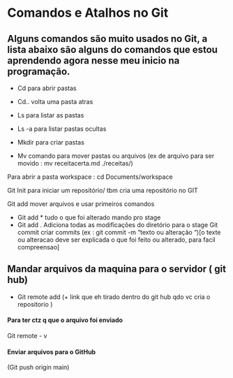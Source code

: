 # Comandos e Atalhos no Git

## Alguns comandos são muito usados no Git, a  lista abaixo são alguns do comandos que estou aprendendo agora nesse meu inicio na programação.


* Cd para abrir pastas

* Cd.. volta uma pasta atras

* Ls para listar as pastas

* Ls  -a para listar pastas ocultas
* Mkdir para criar pastas
* Mv comando para mover pastas ou arquivos (ex de arquivo para ser movido : mv receitacerta.md ./receitas/)



Para abrir a pasta workspace : cd Documents/workspace

Git Init para iniciar um repositório/ tbm cria uma repositório no GIT

Git add  mover arquivos e usar primeiros comandos
 - Git add * tudo o que foi alterado mando pro stage
 - Git add .  Adiciona todas as modificações do diretório para o stage
Git commit criar commits (ex : git commit -m “texto ou alteração “)[o texte ou alteracao deve ser explicada o que foi feito ou alterado, para facil compreensao]

## Mandar arquivos da maquina para o servidor ( git hub)

* Git remote add (+ link que eh tirado dentro do git hub qdo vc cria o repositorio )

#### Para ter ctz q que o arquivo foi enviado 

Git remote - v

#### Enviar arquivos para o GitHub 

(Git push origin main) 